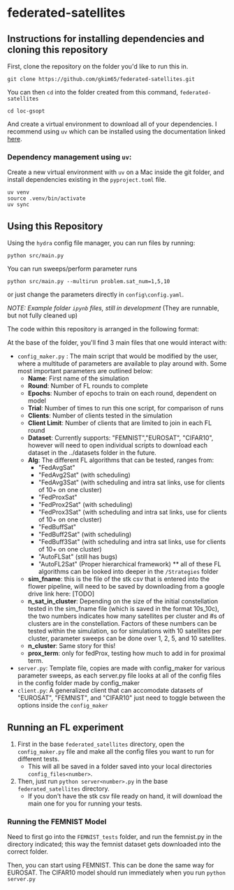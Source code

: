 # federated-satellites


## Instructions for installing dependencies and cloning this repository

First, clone the repository on the folder you'd like to run this in.

```
git clone https://github.com/gkim65/federated-satellites.git
```

You can then `cd` into the folder created from this command, `federated-satellites`

```
cd loc-gsopt
```

And create a virtual environment to download all of your dependencies. I recommend using `uv` which can be installed using the documentation linked [here](https://docs.astral.sh/uv/getting-started/installation/#__tabbed_1_2). 

### Dependency management using `uv`:

Create a new virtual environment with `uv` on a Mac inside the git folder, and install dependencies existing in the `pyproject.toml` file.

```
uv venv
source .venv/bin/activate 
uv sync
```




## Using this Repository

Using the `hydra` config file manager, you can run files by running:

```
python src/main.py
```

You can run sweeps/perform parameter runs

```
python src/main.py --multirun problem.sat_num=1,5,10
```

or just change the parameters directly in `config\config.yaml`. 

*NOTE: Example folder `ipynb` files, still in development* (They are runnable, but not fully cleaned up)



The code within this repository is arranged in the following format:

At the base of the folder, you'll find 3 main files that one would interact with:

- `config_maker.py` : The main script that would be modified by the user, where a multitude of parameters are available to play around with. Some most important parameters are outlined below:
    - **Name**: First name of the simulation
    - **Round**: Number of FL rounds to complete
    - **Epochs**: Number of epochs to train on each round, dependent on model
    - **Trial**: Number of times to run this one script, for comparison of runs
    - **Clients**: Number of clients tested in the simulation
    - **Client Limit**: Number of clients that are limited to join in each FL round
    - **Dataset**: Currently supports: "FEMNIST","EUROSAT", "CIFAR10", however will need to open individual scripts to download each dataset in the ../datasets folder in the future.
    - **Alg**: The different FL algorithms that can be tested, ranges from: 
        - "FedAvgSat"
        - "FedAvg2Sat" (with scheduling)
        - "FedAvg3Sat" (with scheduling and intra sat links, use for clients of 10+ on one cluster)
        - "FedProxSat"
        - "FedProx2Sat" (with scheduling)
        - "FedProx3Sat" (with scheduling and intra sat links, use for clients of 10+ on one cluster)
        - "FedBuffSat"
        - "FedBuff2Sat" (with scheduling)
        - "FedBuff3Sat" (with scheduling and intra sat links, use for clients of 10+ on one cluster)
        - "AutoFLSat" (still has bugs)
        - "AutoFL2Sat" (Proper hierarchical framework)
        ** all of these FL algorithms can be looked into deeper in the `/Strategies` folder
    - **sim_fname**: this is the file of the stk csv that is entered into the flower pipeline, will need to be saved by downloading from a google drive link here: [TODO]
    - **n_sat_in_cluster**: Depending on the size of the initial constellation tested in the sim_fname file (which is saved in the format 10s_10c), the two numbers indicates how many satellites per cluster and #s of clusters are in the constellation. Factors of these numbers can be tested within the simulation, so for simulations with 10 satellites per cluster, parameter sweeps can be done over 1, 2, 5, and 10 satellites.
    - **n_cluster**: Same story for this!
    - **prox_term**: only for fedProx, testing how much to add in for proximal term.
- `server.py`: Template file, copies are made with config_maker for various parameter sweeps, as each server.py file looks at all of the config files in the config folder made by config_maker
- `client.py`: A generalized client that can accomodate datasets of "EUROSAT", "FEMNIST", and "CIFAR10" just need to toggle between the options inside the `config_maker`


## Running an FL experiment

1) First in the base `federated_satellites` directory, open the `config_maker.py` file and make all the config files you want to run for different tests. 
    - This will all be saved in a folder saved into your local directories `config_files<number>`. 
2) Then, just run `python server<number>.py` in the base `federated_satellites` directory. 
    - If you don't have the stk csv file ready on hand, it will download the main one for you for running your tests.

### Running the FEMNIST Model
Need to first go into the `FEMNIST_tests` folder, and run the femnist.py in the directory indicated; this way the femnist dataset gets downloaded into the correct folder.

Then, you can start using FEMNIST. This can be done the same way for EUROSAT. The CIFAR10 model should run immediately when you run `python server.py`

